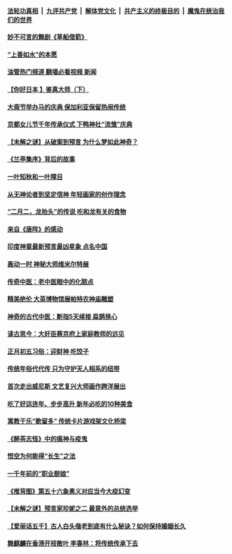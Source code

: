 ####  [法轮功真相](../../../../basic/blob/master/README.md?t=03132011) &nbsp;|&nbsp; [九评共产党](../../../../9ping.md/blob/master/README.md?t=03132011) &nbsp;|&nbsp; [解体党文化](../../../../jtdwh.md/blob/master/README.md?t=03132011)  &nbsp;|&nbsp; [共产主义的终极目的](../../../../gczydzjmd.md/blob/master/README.md?t=03132011) &nbsp;|&nbsp; [魔鬼在统治我们的世界](../../../../mgztzwmdsj.md/blob/master/README.md?t=03132011) 

#### [妙不可言的舞剧《草船借箭》](../pages/prog647/a103666015.md?t=03132011) 

#### [“上善如水”的本愿](../pages/prog647/a103665610.md?t=03132011) 

#### [油管热门频道 翻墙必看视频 新闻](http://129.146.143.75:81/youtube.html?06192012)

#### [【你好日本 】鉴真大师（下）](../pages/prog647/a103665513.md?t=03132011) 

#### [大斋节举办马的庆典 保加利亚保留热闹传统](../pages/prog647/a103664243.md?t=03132011) 

#### [京都女儿节千年传承仪式 下鸭神社“流雏”庆典](../pages/prog647/a103663172.md?t=03132011) 

#### [【未解之谜】从破案到预言 为什么梦如此神奇？](../pages/prog647/a103662466.md?t=03132011) 

#### [《兰亭集序》背后的故事](../pages/prog647/a103661734.md?t=03132011) 

#### [一叶知秋和一叶障目](../pages/prog647/a103660734.md?t=03132011) 

#### [从无神论者到坚定信神 年轻画家的创作理念](../pages/prog647/a103654830.md?t=03132011) 

#### [“二月二，龙抬头”的传说 吃和龙有关的食物](../pages/prog647/a103653941.md?t=03132011) 

#### [来自《唐阵》的感动](../pages/prog647/a103653852.md?t=03132011) 

#### [印度神童最新预言最凶星象 点名中国](../pages/prog647/a103650093.md?t=03132011) 

#### [轰动一时 神秘大师维米尔特展](../pages/prog647/a103644753.md?t=03132011) 

#### [传奇中医：老中医眼中的化脓点](../pages/prog647/a103640555.md?t=03132011) 

#### [精美绝伦 大英博物馆展帕特农神庙雕塑](../pages/prog647/a103640001.md?t=03132011) 

#### [神奇的古代中医：断指5天续接 扁鹊换心](../pages/prog647/a103639898.md?t=03132011) 

#### [读古思今：大奸臣蔡京府上家庭教师的远见](../pages/prog647/a103639166.md?t=03132011) 


#### [正月初五习俗：迎财神 吃饺子](../pages/prog647/a103635232.md?t=03132011) 

#### [传统年俗代代传 只为守护天人相系的纽带](../pages/prog647/a103632688.md?t=03132011) 

#### [首次走出威尼斯 文艺复兴大师画作跨洋展出](../pages/prog647/a103629037.md?t=03132011) 

#### [吃了好运连年、步步高升 新年必吃的10种美食](../pages/prog647/a103627701.md?t=03132011) 

#### [寓教于乐“歌留多” 传统卡片游戏架文化桥梁](../pages/prog647/a103626153.md?t=03132011) 

#### [《醉茶志怪》中的瘟神与疫鬼](../pages/prog647/a103624959.md?t=03132011) 

#### [悟空为何能得“长生”之法](../pages/prog647/a103621901.md?t=03132011) 

#### [一千年前的“职业厨娘”](../pages/prog647/a103618615.md?t=03132011) 

#### [《推背图》第五十六象奥义对应当今大疫幻变](../pages/prog647/a103617528.md?t=03132011) 

#### [【未解之谜】预言家珍妮之二 最意外的总统选举](../pages/prog647/a103617314.md?t=03132011) 

#### [【爱丽话五千】古人白头偕老到底有什么秘诀？如何保持婚姻长久](../pages/prog647/a103616783.md?t=03132011) 

#### [舞麒麟在香港开枝散叶 李春林：将传统传承下去](../pages/prog647/a103614157.md?t=03132011) 

<img src='http://gfw-breaker.win/goodnews/indexes/prog647.md' width='0px' height='0px'/>
